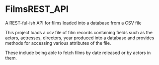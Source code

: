# FilmsREST_API
A REST-ful-ish API for films loaded into a database from a CSV file 

This project loads a csv file of film records containing fields such as the actors, actresses, directors, year produced into a database and provides methods for accessing various attributes of the file.

These include being able to fetch films by date released or by actors in them.
